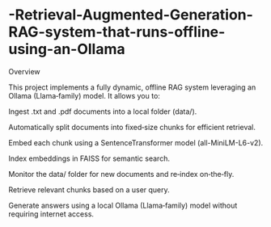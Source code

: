 # -Retrieval-Augmented-Generation-RAG-system-that-runs-offline-using-an-Ollama

Overview

This project implements a fully dynamic, offline RAG system leveraging an Ollama (Llama‑family) model. It allows you to:

Ingest .txt and .pdf documents into a local folder (data/).

Automatically split documents into fixed‑size chunks for efficient retrieval.

Embed each chunk using a SentenceTransformer model (all-MiniLM-L6-v2).

Index embeddings in FAISS for semantic search.

Monitor the data/ folder for new documents and re‑index on‑the‑fly.

Retrieve relevant chunks based on a user query.

Generate answers using a local Ollama (Llama‑family) model without requiring internet access.
